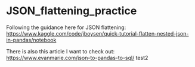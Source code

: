# JSON_flattening_practice
Following the guidance here for JSON flattening: https://www.kaggle.com/code/jboysen/quick-tutorial-flatten-nested-json-in-pandas/notebook

There is also this article I want to check out: https://www.evanmarie.com/json-to-pandas-to-sql/ 
test2